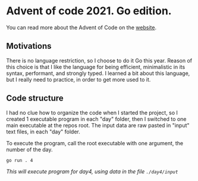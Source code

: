 # Advent of code 2021. Go edition.

You can read more about the Advent of Code on the [website](https://adventofcode.com/2021/about).

## Motivations

There is no language restriction, so I choose to do it Go this year. Reason
of this choice is that I like the language for being efficient, minimalistic in
its syntax, performant, and strongly typed. I learned a bit about this language,
but I really need to practice, in order to get more used to it.

## Code structure

I had no clue how to organize the code when I started the project, so I created 1
executable program in each "day" folder, then I switched to one main executable
at the repos root. The input data are raw pasted in "input" text files, in each
"day" folder.

To execute the program, call the root executable with one argument, the number
of the day.

```shell
go run . 4
```
*This will execute program for day4, using data in the file `./day4/input`*